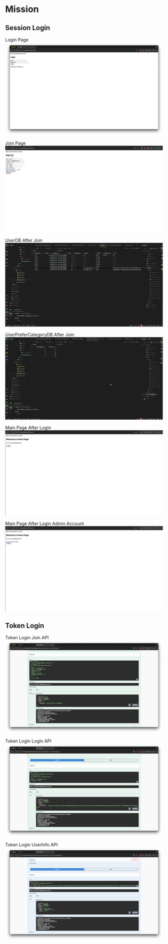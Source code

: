 # Mission

## Session Login
Login Page
![sessionLogin-main.png](imgs%2FsessionLogin-main.png)


Join Page
![sessionLogin-join.png](imgs%2FsessionLogin-join.png)


UserDB After Join
![sessionLogin-UserDB.png](imgs%2FsessionLogin-UserDB.png)


UserPreferCategoryDB After Join
![sessionLogin-UserPreferDB.png](imgs%2FsessionLogin-UserPreferDB.png)


Main Page After Login
![sessionLogin-mainAfterLogin.png](imgs%2FsessionLogin-mainAfterLogin.png)

Main Page After Login Admin Account
![sessionLogin-Admin.png](imgs%2FsessionLogin-Admin.png)


## Token Login

Token Login Join API
![tokenLogin-join.png](imgs%2FtokenLogin-join.png)

Token Login Login API
![tokenLogin-login.png](imgs%2FtokenLogin-login.png)

Token Login UserInfo API
![tokenLogin-userInfo.png](imgs%2FtokenLogin-userInfo.png)